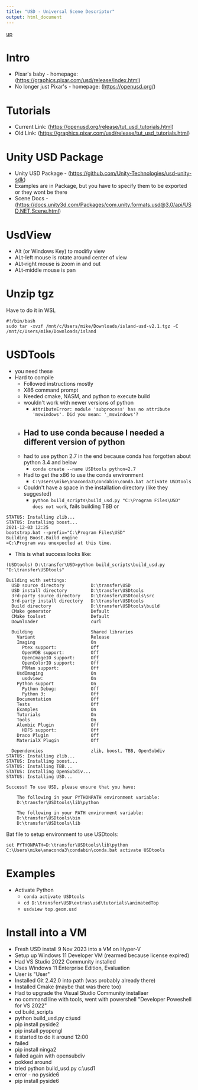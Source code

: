 ```yaml
---
title: "USD - Universal Scene Descriptor"
output: html_document
---
```

[up](https://mikewise2718.github.io/markdowndocs/)

# Intro
- Pixar's baby - homepage: (https://graphics.pixar.com/usd/release/index.html)
- No longer just Pixar's - homepage: (https://openusd.org/)

# Tutorials
- Current Link: (https://openusd.org/release/tut_usd_tutorials.html)
- Old Link: (https://graphics.pixar.com/usd/release/tut_usd_tutorials.html)

# Unity USD Package
- Unity USD Package - (https://github.com/Unity-Technologies/usd-unity-sdk)
- Examples are in Package, but you have to specify them to be exported or they wont be there
- Scene Docs - (https://docs.unity3d.com/Packages/com.unity.formats.usd@3.0/api/USD.NET.Scene.html)

# UsdView
- Alt (or Windows Key) to modifiy view
- ALt-left mouse is rotate around center of view
- ALt-right mouse is zoom in and out
- ALt-middle mouse is pan

# Unzip tgz
Have to do it in WSL
```
#!/bin/bash
sudo tar -xvzf /mnt/c/Users/mike/Downloads/island-usd-v2.1.tgz -C /mnt/c/Users/mike/Downloads/island
```

# USDTools
- you need these
- Hard to compile
  - Followed instructions mostly
  - X86 command prompt
  - Needed cmake, NASM, and python to execute build
  - wouldn't work with newer versions of python
     -  `AttributeError: module 'subprocess' has no attribute 'mswindows'. Did you mean: '_mswindows'?`
  - Had to use conda because I needed a different version of python
    - 
  - had to use python 2.7 in the end because conda has forgotten about python 3.4 and below
    - `conda create --name USDtools python=2.7`
  - Had to get the x86 to use the conda environment
     - `C:\Users\mike\anaconda3\condabin\conda.bat activate USDtools`
  - Couldn't have a space in the installation directory (like they suggested)
     - `python build_scripts\build_usd.py "C:\Program Files\USD" does not work`, fails building TBB or 
```
STATUS: Installing zlib...
STATUS: Installing boost...
2021-12-03 12:25
bootstrap.bat --prefix="C:\Program Files\USD"
Building Boost.Build engine
=C:\Program was unexpected at this time.
```

- This is what success looks like:
```
(USDtools) D:\transfer\USD>python build_scripts\build_usd.py "D:\transfer\USDtools"

Building with settings:
  USD source directory          D:\transfer\USD
  USD install directory         D:\transfer\USDtools
  3rd-party source directory    D:\transfer\USDtools\src
  3rd-party install directory   D:\transfer\USDtools
  Build directory               D:\transfer\USDtools\build
  CMake generator               Default
  CMake toolset                 Default
  Downloader                    curl

  Building                      Shared libraries
    Variant                     Release
    Imaging                     On
      Ptex support:             Off
      OpenVDB support:          Off
      OpenImageIO support:      Off
      OpenColorIO support:      Off
      PRMan support:            Off
    UsdImaging                  On
      usdview:                  On
    Python support              On
      Python Debug:             Off
      Python 3:                 Off
    Documentation               Off
    Tests                       Off
    Examples                    On
    Tutorials                   On
    Tools                       On
    Alembic Plugin              Off
      HDF5 support:             Off
    Draco Plugin                Off
    MaterialX Plugin            Off

  Dependencies                  zlib, boost, TBB, OpenSubdiv
STATUS: Installing zlib...
STATUS: Installing boost...
STATUS: Installing TBB...
STATUS: Installing OpenSubdiv...
STATUS: Installing USD...

Success! To use USD, please ensure that you have:

    The following in your PYTHONPATH environment variable:
    D:\transfer\USDtools\lib\python

    The following in your PATH environment variable:
    D:\transfer\USDtools\bin
    D:\transfer\USDtools\lib
```

Bat file to setup environment to use USDtools:
```
set PYTHONPATH=D:\transfer\USDtools\lib\python
C:\Users\mike\anaconda3\condabin\conda.bat activate USDtools
```

# Examples
- Activate Python
   - `conda activate USDtools`
   - `cd D:\transfer\USD\extras\usd\tutorials\animatedTop`
   - `usdview top.geom.usd`

# Install into a VM
- Fresh USD install 9 Nov 2023 into a VM on Hyper-V 
- Setup up Windows 11 Developer VM (rearmed because license expired)
- Had VS Studio 2022 Community installed
- Uses Windows 11 Enterprise Edition, Evaluation
- User is "User"
- Installed Git 2.42.0 into path (was probably already there)
- Installed Cmake (maybe that was there too)
- Had to upgrade the Visual Studio Community installaer
- no command line with tools, went with powershell "Developer Poweshell for VS 2022"
- cd build_scripts
- python build_usd.py c:\usd
- pip install pyside2
- pip install pyopengl
- it started to do it around 12:00
- failed 
- pip install ninga2
- failed again with opensubdiv
- pokked around
- tried  python build_usd.py c:\usd1
- error - no pyside6
- pip install pyside6